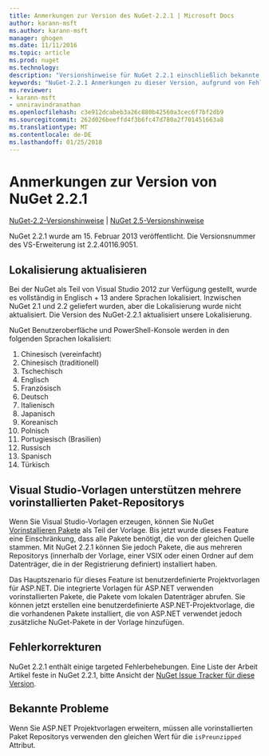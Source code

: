 ```yaml
---
title: Anmerkungen zur Version des NuGet-2.2.1 | Microsoft Docs
author: karann-msft
ms.author: karann-msft
manager: ghogen
ms.date: 11/11/2016
ms.topic: article
ms.prod: nuget
ms.technology: 
description: "Versionshinweise für NuGet 2.2.1 einschließlich bekannte Probleme, Fehlerbehebungen, Funktionen und Archivierung von dcrs Design."
keywords: "NuGet-2.2.1 Anmerkungen zu dieser Version, aufgrund von Fehlerbehebungen, bekannte Probleme, zusätzliche Funktionen, Archivierung von dcrs Design"
ms.reviewer:
- karann-msft
- unniravindranathan
ms.openlocfilehash: c3e912dcabeb3a26c880b42560a3cec6f7bf2db9
ms.sourcegitcommit: 262d026beeffd4f3b6fc47d780a2f701451663a8
ms.translationtype: MT
ms.contentlocale: de-DE
ms.lasthandoff: 01/25/2018
---
```

# <a name="nuget-221-release-notes"></a>Anmerkungen zur Version von NuGet 2.2.1

[NuGet-2.2-Versionshinweise](../release-notes/nuget-2.2.md) | [NuGet 2.5-Versionshinweise](../release-notes/nuget-2.5.md)

NuGet 2.2.1 wurde am 15. Februar 2013 veröffentlicht.  Die Versionsnummer des VS-Erweiterung ist 2.2.40116.9051.

## <a name="localization-refresh"></a>Lokalisierung aktualisieren
Bei der NuGet als Teil von Visual Studio 2012 zur Verfügung gestellt, wurde es vollständig in Englisch + 13 andere Sprachen lokalisiert.  Inzwischen NuGet 2.1 und 2.2 geliefert wurden, aber die Lokalisierung wurde nicht aktualisiert.  Die Version des NuGet-2.2.1 aktualisiert unsere Lokalisierung.

NuGet Benutzeroberfläche und PowerShell-Konsole werden in den folgenden Sprachen lokalisiert:

1. Chinesisch (vereinfacht)
1. Chinesisch (traditionell)
1. Tschechisch
1. Englisch
1. Französisch
1. Deutsch
1. Italienisch
1. Japanisch
1. Koreanisch
1. Polnisch
1. Portugiesisch (Brasilien)
1. Russisch
1. Spanisch
1. Türkisch

## <a name="visual-studio-templates-support-multiple-preinstalled-package-repositories"></a>Visual Studio-Vorlagen unterstützen mehrere vorinstallierten Paket-Repositorys
Wenn Sie Visual Studio-Vorlagen erzeugen, können Sie NuGet [Vorinstallieren Pakete](../visual-studio-extensibility/visual-studio-templates.md) als Teil der Vorlage.  Bis jetzt wurde dieses Feature eine Einschränkung, dass alle Pakete benötigt, die von der gleichen Quelle stammen.  Mit NuGet 2.2.1 können Sie jedoch Pakete, die aus mehreren Repositorys (innerhalb der Vorlage, einer VSIX oder einen Ordner auf dem Datenträger, die in der Registrierung definiert) installiert haben.

Das Hauptszenario für dieses Feature ist benutzerdefinierte Projektvorlagen für ASP.NET.  Die integrierte Vorlagen für ASP.NET verwenden vorinstallierten Pakete, die Pakete vom lokalen Datenträger abrufen.  Sie können jetzt erstellen eine benutzerdefinierte ASP.NET-Projektvorlage, die die vorhandenen Pakete installiert, die von ASP.NET verwendet jedoch zusätzliche NuGet-Pakete in der Vorlage hinzufügen.

## <a name="bug-fixes"></a>Fehlerkorrekturen
NuGet 2.2.1 enthält einige targeted Fehlerbehebungen. Eine Liste der Arbeit Artikel feste in NuGet 2.2.1, bitte Ansicht der [NuGet Issue Tracker für diese Version](http://nuget.codeplex.com/workitem/list/advanced?keyword=&status=Closed&type=All&priority=All&release=NuGet%202.2.1&assignedTo=All&component=All&sortField=LastUpdatedDate&sortDirection=Descending&page=0).


## <a name="known-issues"></a>Bekannte Probleme

Wenn Sie ASP.NET Projektvorlagen erweitern, müssen alle vorinstallierten Paket Repositorys verwenden den gleichen Wert für die `isPreunzipped` Attribut.
